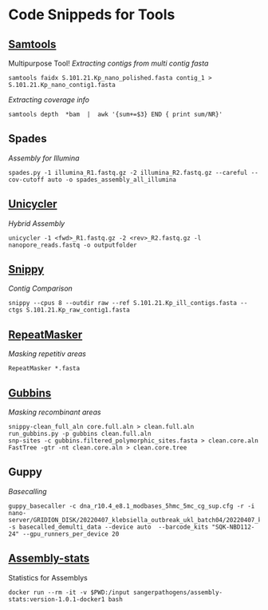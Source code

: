 # Code Snippeds for Tools
## [Samtools](https://github.com/samtools/samtools)
Multipurpose Tool!
*Extracting contigs from multi contig fasta*
```bash=
samtools faidx S.101.21.Kp_nano_polished.fasta contig_1 > S.101.21.Kp_nano_contig1.fasta
```
*Extracting coverage info*
```bash=
samtools depth  *bam  |  awk '{sum+=$3} END { print sum/NR}'
```
## Spades
*Assembly for Illumina*
```bash=
spades.py -1 illumina_R1.fastq.gz -2 illumina_R2.fastq.gz --careful --cov-cutoff auto -o spades_assembly_all_illumina
```
## [Unicycler](https://github.com/rrwick/Unicycler)
*Hybrid Assembly*
```bash=
unicycler -1 <fwd>_R1.fastq.gz -2 <rev>_R2.fastq.gz -l nanopore_reads.fastq -o outputfolder
```
## [Snippy](https://github.com/tseemann/snippy)
*Contig Comparison*
```bash=
snippy --cpus 8 --outdir raw --ref S.101.21.Kp_ill_contigs.fasta --ctgs S.101.21.Kp_raw_contig1.fasta
```

## [RepeatMasker](https://github.com/rmhubley/RepeatMasker)
*Masking repetitiv areas*
```bash=
RepeatMasker *.fasta
```
## [Gubbins](https://github.com/nickjcroucher/gubbins)
*Masking recombinant areas*
```bash=
snippy-clean_full_aln core.full.aln > clean.full.aln
run_gubbins.py -p gubbins clean.full.aln
snp-sites -c gubbins.filtered_polymorphic_sites.fasta > clean.core.aln
FastTree -gtr -nt clean.core.aln > clean.core.tree
```
## Guppy
*Basecalling*
```bash=
guppy_basecaller -c dna_r10.4_e8.1_modbases_5hmc_5mc_cg_sup.cfg -r -i nano-server/GRIDION_DISK/20220407_klebsiella_outbreak_ukl_batch04/20220407_klebsiella_outbreak_ukl_batch04/20220407_1344_X2_FAR28270_3cd30ca5/fast5_pass/ -s basecalled_demulti_data --device auto  --barcode_kits "SQK-NBD112-24" --gpu_runners_per_device 20
```
## [Assembly-stats](https://github.com/sanger-pathogens/assembly-stats#installation)
Statistics for Assemblys
```bash=
docker run --rm -it -v $PWD:/input sangerpathogens/assembly-stats:version-1.0.1-docker1 bash
```
